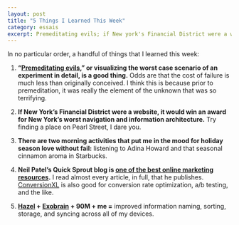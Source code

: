 ```yaml
---
layout: post
title: "5 Things I Learned This Week"
category: essais
excerpt: Premeditating evils; if New york's Financial District were a website; Hazel + Exobrain + 90M + Me...
---
```


In no particular order, a handful of things that I learned this week:

1.  **“[Premeditating evils](http://online.wsj.com/article/SB10001424127887324705104578147333270637790.html),” or visualizing the worst case scenario of an experiment in detail, is a good thing.** Odds are that the cost of failure is much less than originally conceived. I think this is because prior to premeditation, it was really the element of the unknown that was so terrifying.

2.  **If New York’s Financial District were a website, it would win an award for New York’s worst navigation and information architecture.** Try finding a place on Pearl Street, I dare you.

3.  **There are two morning activities that put me in the mood for holiday season love without fail:** listening to Adina Howard and that seasonal cinnamon aroma in Starbucks.

4.  **Neil Patel’s Quick Sprout blog is [one of the best online marketing resources](http://www.quicksprout.com/).** I read almost every article, in full, that he publishes. [ConversionXL](http://www.conversionxl.com) is also good for conversion rate optimization, a/b testing, and the like.

5.  **[Hazel](http://www.noodlesoft.com/hazel.php) + [Exobrain](https://www.exobrain.co) + 90M + me =** improved information naming, sorting, storage, and syncing across all of my devices.

<a href="https://plus.google.com/+VincentBarr0?rel=author"></a>